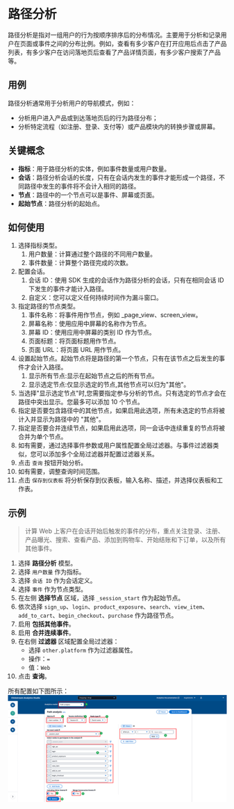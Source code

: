 # 路径分析

路径分析是指对一组用户的行为按顺序排序后的分布情况。主要用于分析和记录用户在页面或事件之间的分布比例。例如，查看有多少客户在打开应用后点击了产品列表，有多少客户在访问落地页后查看了产品详情页面，有多少客户搜索了产品等。

## 用例
路径分析通常用于分析用户的导航模式，例如：

- 分析用户进入产品或到达落地页后的行为路径分布；
- 分析特定流程（如注册、登录、支付等）或产品模块内的转换步骤或屏幕。

## 关键概念

- **指标**：用于路径分析的实体，例如事件数量或用户数量。
- **会话**：路径分析会话的长度，只有在会话内发生的事件才能形成一个路径，不同路径中发生的事件将不会计入相同的路径。
- **节点**：路径中的一个节点可以是事件、屏幕或页面。
- **起始节点**：路径分析的起始点。

## 如何使用

1. 选择指标类型。
    1. 用户数量：计算通过整个路径的不同用户数量。
    2. 事件数量：计算整个路径完成的次数。
2. 配置会话。
    1. 会话 ID：使用 SDK 生成的会话作为路径分析的会话，只有在相同会话 ID 下发生的事件才能计入路径。
    2. 自定义：您可以定义任何持续时间作为漏斗窗口。
3. 指定路径的节点类型。
    1. 事件名称：将事件用作节点，例如 _page_view、screen_view。
    2. 屏幕名称：使用应用中屏幕的名称作为节点。
    3. 屏幕 ID：使用应用中屏幕的类别 ID 作为节点。
    4. 页面标题：将页面标题用作节点。
    5. 页面 URL：将页面 URL 用作节点。
4. 设置起始节点。起始节点将是路径的第一个节点，只有在该节点之后发生的事件才会计入路径。
   1.  显示所有节点:显示在起始节点之后的所有节点。
   2. 显示选定节点:仅显示选定的节点,其他节点可以归为"其他"。
5. 当选择"显示选定节点"时,您需要指定参与分析的节点。只有选定的节点才会在路径中突出显示。您最多可以添加 10 个节点。
6. 指定是否要包含路径中的其他节点，如果启用此选项，所有未选定的节点将被计入并显示为路径中的 "其他"。
7. 指定是否要合并连续节点，如果启用此选项，同一会话中连续重复的节点将被合并为单个节点。
8. 如有需要，通过选择事件参数或用户属性配置全局过滤器。与事件过滤器类似，您可以添加多个全局过滤器并配置过滤器关系。
9.  点击 `查询` 按钮开始分析。
10. 如有需要，调整查询时间范围。
11. 点击 `保存到仪表板` 将分析保存到仪表板，输入名称、描述，并选择仪表板和工作表。

## 示例

> 计算 Web 上客户在会话开始后触发的事件的分布，重点关注登录、注册、产品曝光、搜索、查看产品、添加到购物车、开始结账和下订单，以及所有其他事件。

1. 选择 **路径分析** 模型。
2. 选择 `用户数量` 作为指标。
3. 选择 `会话 ID` 作为会话定义。
4. 选择 `事件` 作为节点类型。
5. 在左侧 **选择节点** 区域，选择 `_session_start` 作为起始节点。
6. 依次选择 `sign_up`、`login`、`product_exposure`、`search`、`view_item`、`add_to_cart`、`begin_checkout`、`purchase` 作为路径节点。
7. 启用 **包括其他事件**。
8. 启用 **合并连续事件**。
9. 在右侧 **过滤器** 区域配置全局过滤器：
    - 选择 `other.platform` 作为过滤器属性。
    - 操作：`=`
    - 值：`Web`
10. 点击 **查询**。

所有配置如下图所示：
![explore-funnel](../../images/analytics/explore/explore-path-en.png)
